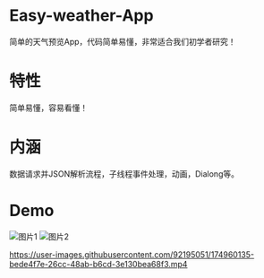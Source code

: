 # Easy-weather-App
简单的天气预览App，代码简单易懂，非常适合我们初学者研究！
# 特性
简单易懂，容易看懂！
# 内涵
数据请求并JSON解析流程，子线程事件处理，动画，Dialong等。
# Demo

![图片1](https://user-images.githubusercontent.com/92195051/174960308-81f1c26f-00dd-4457-bd9e-1102a7b984d1.png)
![图片2](https://user-images.githubusercontent.com/92195051/174960317-b85ff8b8-e571-4ebb-8ae7-ea5a752caf6e.png)

https://user-images.githubusercontent.com/92195051/174960135-bede4f7e-26cc-48ab-b6cd-3e130bea68f3.mp4


